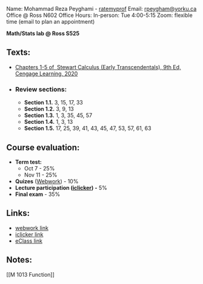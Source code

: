 Name: Mohammad Reza Peyghami - [ratemyprof](https://www.ratemyprofessors.com/professor/2694454)
Email: rpeygham@yorku.ca
Office @ Ross N602
Office Hours: 
	In-person: Tue 4:00-5:15 
	Zoom: flexible time  (email to plan an appointment)

**Math/Stats lab @ Ross S525** 
## Texts: 
- [Chapters 1-5 of  Stewart Calculus (Early Transcendentals), 9th Ed, Cengage Learning, 2020](https://www.cengage.ca/c/calculus-early-transcendentals-9e-stewart-clegg-watson/9781337613927/)
- ### **Review sections:**
	- **Section 1.1.** 3, 15, 17, 33
	- **Section 1.2.** 3, 9, 13
	- **Section 1.3.** 1, 3, 35, 45, 57
	- **Section 1.4.** 1, 3, 13
	- **Section 1.5.** 17, 25, 39, 41, 43, 45, 47, 53, 57, 61, 63 
 
## Course evaluation:
- **Term test:** 
	- Oct 7 - 25%
	- Nov 11 - 25%
- **Quizes** ([Webwork](https://webwork.sci.yorku.ca/webwork2/MATH1013-E_F25-26))  - 10%
- **Lecture participation ([iclicker](https://student.iclicker.com/#/course/d16636c2-1414-429a-a9c7-c67816ba1f98/overview)) -** 5%
- **Final exam** - 35%

## Links:
- [webwork link](https://webwork.sci.yorku.ca/webwork2/MATH1013-E_F25-26)
- [iclicker link](https://student.iclicker.com/#/course/d16636c2-1414-429a-a9c7-c67816ba1f98/overview)
- [eClass link](https://eclass.yorku.ca/course/view.php?id=143636)
## Notes:
[[M 1013 Function]]
